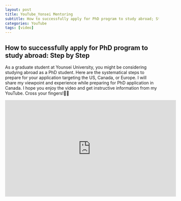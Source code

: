 ```yaml
---
layout: post
title: YouTube_Yonsei Mentoring
subtitle: How to successfully apply for PhD program to study abroad; Step by Step
categories: YouTube
tags: [video]
---
```


## How to successfully apply for PhD program to study abroad: Step by Step
As a graduate student at Younsei University, you might be considering studying abroad as a PhD student. Here are the systematical steps to prepare for your application targeting the US, Canada, or Europe. I will share my viewpoint and experience while preparing for PhD application in Canada. I hope you enjoy the video and get instructive information from my YouTube. Cross your fingers!🤞🏻 

<iframe width="560" height="315" src="https://www.youtube.com/embed/ppwgoLeaBAQ?si=uxnpshkV0vRW1Jdp" title="YouTube video player" frameborder="0" allow="accelerometer; autoplay; clipboard-write; encrypted-media; gyroscope; picture-in-picture; web-share" allowfullscreen></iframe>
